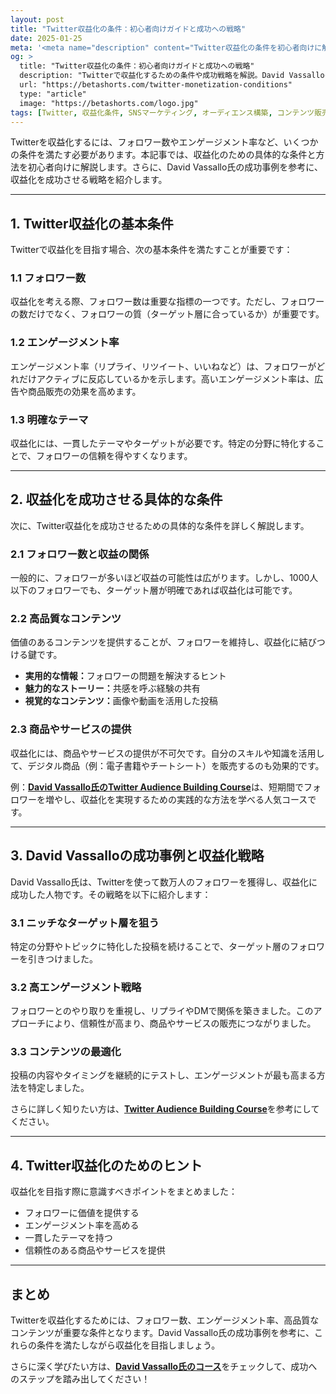 ```yaml
---
layout: post
title: "Twitter収益化の条件：初心者向けガイドと成功への戦略"
date: 2025-01-25
meta: '<meta name="description" content="Twitter収益化の条件を初心者向けに解説。フォロワー数やエンゲージメント率の重要性、David Vassalloの成功事例をもとにした具体的なヒントを学びましょう。"><meta name="keywords" content="Twitter, 収益化条件, SNSマーケティング, オーディエンス構築, コンテンツ販売, David Vassallo"><meta name="author" content="Beta Shorts"><meta name="robots" content="index, follow"><link rel="canonical" href="https://betashorts.com/twitter-monetization-conditions">'
og: >
  title: "Twitter収益化の条件：初心者向けガイドと成功への戦略"
  description: "Twitterで収益化するための条件や成功戦略を解説。David Vassalloのアプローチを参考に、収益化のための具体的な条件と方法を学びましょう。"
  url: "https://betashorts.com/twitter-monetization-conditions"
  type: "article"
  image: "https://betashorts.com/logo.jpg"
tags: [Twitter, 収益化条件, SNSマーケティング, オーディエンス構築, コンテンツ販売, David Vassallo]
---
```


<p>Twitterを収益化するには、フォロワー数やエンゲージメント率など、いくつかの条件を満たす必要があります。本記事では、収益化のための具体的な条件と方法を初心者向けに解説します。さらに、David Vassallo氏の成功事例を参考に、収益化を成功させる戦略を紹介します。</p>

---

<h2>1. Twitter収益化の基本条件</h2>
<p>Twitterで収益化を目指す場合、次の基本条件を満たすことが重要です：</p>

<h3>1.1 フォロワー数</h3>
<p>収益化を考える際、フォロワー数は重要な指標の一つです。ただし、フォロワーの数だけでなく、フォロワーの質（ターゲット層に合っているか）が重要です。</p>

<h3>1.2 エンゲージメント率</h3>
<p>エンゲージメント率（リプライ、リツイート、いいねなど）は、フォロワーがどれだけアクティブに反応しているかを示します。高いエンゲージメント率は、広告や商品販売の効果を高めます。</p>

<h3>1.3 明確なテーマ</h3>
<p>収益化には、一貫したテーマやターゲットが必要です。特定の分野に特化することで、フォロワーの信頼を得やすくなります。</p>

---

<h2>2. 収益化を成功させる具体的な条件</h2>
<p>次に、Twitter収益化を成功させるための具体的な条件を詳しく解説します。</p>

<h3>2.1 フォロワー数と収益の関係</h3>
<p>一般的に、フォロワーが多いほど収益の可能性は広がります。しかし、1000人以下のフォロワーでも、ターゲット層が明確であれば収益化は可能です。</p>

<h3>2.2 高品質なコンテンツ</h3>
<p>価値のあるコンテンツを提供することが、フォロワーを維持し、収益化に結びつける鍵です。</p>
<ul>
  <li><strong>実用的な情報：</strong>フォロワーの問題を解決するヒント</li>
  <li><strong>魅力的なストーリー：</strong>共感を呼ぶ経験の共有</li>
  <li><strong>視覚的なコンテンツ：</strong>画像や動画を活用した投稿</li>
</ul>

<h3>2.3 商品やサービスの提供</h3>
<p>収益化には、商品やサービスの提供が不可欠です。自分のスキルや知識を活用して、デジタル商品（例：電子書籍やチートシート）を販売するのも効果的です。</p>

<p>例：<a href="https://dvassallo.gumroad.com/l/twitter-audience?a=780357139" target="_blank"><strong>David Vassallo氏のTwitter Audience Building Course</strong></a>は、短期間でフォロワーを増やし、収益化を実現するための実践的な方法を学べる人気コースです。</p>

---

<h2>3. David Vassalloの成功事例と収益化戦略</h2>
<p>David Vassallo氏は、Twitterを使って数万人のフォロワーを獲得し、収益化に成功した人物です。その戦略を以下に紹介します：</p>

<h3>3.1 ニッチなターゲット層を狙う</h3>
<p>特定の分野やトピックに特化した投稿を続けることで、ターゲット層のフォロワーを引きつけました。</p>

<h3>3.2 高エンゲージメント戦略</h3>
<p>フォロワーとのやり取りを重視し、リプライやDMで関係を築きました。このアプローチにより、信頼性が高まり、商品やサービスの販売につながりました。</p>

<h3>3.3 コンテンツの最適化</h3>
<p>投稿の内容やタイミングを継続的にテストし、エンゲージメントが最も高まる方法を特定しました。</p>

<p>さらに詳しく知りたい方は、<a href="https://dvassallo.gumroad.com/l/twitter-audience?a=780357139" target="_blank"><strong>Twitter Audience Building Course</strong></a>を参考にしてください。</p>

---

<h2>4. Twitter収益化のためのヒント</h2>
<p>収益化を目指す際に意識すべきポイントをまとめました：</p>
<ul>
  <li>フォロワーに価値を提供する</li>
  <li>エンゲージメント率を高める</li>
  <li>一貫したテーマを持つ</li>
  <li>信頼性のある商品やサービスを提供</li>
</ul>

---

<h2>まとめ</h2>
<p>Twitterを収益化するためには、フォロワー数、エンゲージメント率、高品質なコンテンツが重要な条件となります。David Vassallo氏の成功事例を参考に、これらの条件を満たしながら収益化を目指しましょう。</p>
<p>さらに深く学びたい方は、<a href="https://dvassallo.gumroad.com/l/twitter-audience?a=780357139" target="_blank"><strong>David Vassallo氏のコース</strong></a>をチェックして、成功へのステップを踏み出してください！</p>
